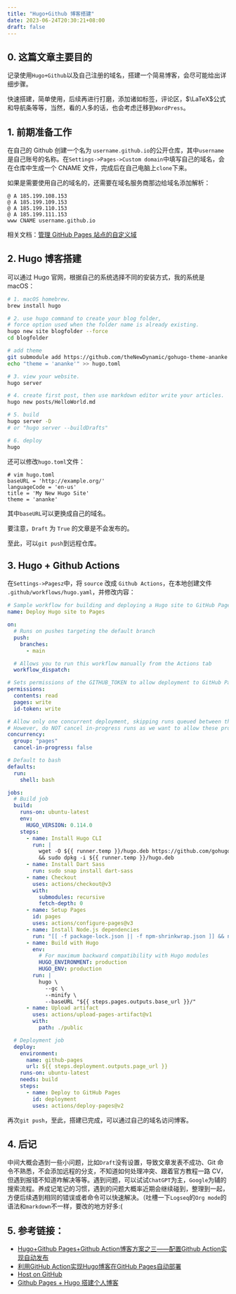 ```yaml
---
title: "Hugo+Github 博客搭建"
date: 2023-06-24T20:30:21+08:00
draft: false
---
```


## 0. 这篇文章主要目的

记录使用`Hugo+Github`以及自己注册的域名，搭建一个简易博客，会尽可能给出详细步骤。

快速搭建，简单使用，后续再进行打磨，添加诸如标签，评论区，$\LaTeX$公式和导航条等等，当然，看的人多的话，也会考虑迁移到`WordPress`。

## 1. 前期准备工作

在自己的 Github 创建一个名为 `username.github.io`的公开仓库，其中`username`是自己账号的名称。在`Settings->Pages->Custom domain`中填写自己的域名，会在仓库中生成一个 CNAME 文件，完成后在自己电脑上`clone`下来。

如果是需要使用自己的域名的，还需要在域名服务商那边给域名添加解析：

```text
@ A 185.199.108.153
@ A 185.199.109.153
@ A 185.199.110.153
@ A 185.199.111.153
www CNAME username.github.io
```

相关文档：[管理 GitHub Pages 站点的自定义域](https://docs.github.com/zh/pages/configuring-a-custom-domain-for-your-github-pages-site/managing-a-custom-domain-for-your-github-pages-site)

## 2. Hugo 博客搭建

可以通过 Hugo 官网，根据自己的系统选择不同的安装方式，我的系统是 macOS：

```bash
# 1. macOS homebrew.
brew install hugo

# 2. use hugo command to create your blog folder,
# force option used when the folder name is already existing.
hugo new site blogfolder --force
cd blogfolder

# add theme
git submodule add https://github.com/theNewDynamic/gohugo-theme-ananke themes/ananke
echo "theme = 'ananke'" >> hugo.toml

# 3. view your website.
hugo server

# 4. create first post, then use markdown editor write your articles.
hugo new posts/HelloWorld.md

# 5. build
hugo server -D
# or "hugo server --buildDrafts"

# 6. deploy
hugo
```

还可以修改`hugo.toml`文件：

```text
# vim hugo.toml
baseURL = 'http://example.org/'
languageCode = 'en-us'
title = 'My New Hugo Site'
theme = 'ananke'
```

其中`baseURL`可以更换成自己的域名。

要注意，`Draft` 为 `True` 的文章是不会发布的。

至此，可以`git push`到远程仓库。

## 3. Hugo + Github Actions

在`Settings->Pagesz`中，将 `source` 改成 `Github Actions`，在本地创建文件 `.github/workflows/hugo.yaml`，并修改内容：

```yaml
# Sample workflow for building and deploying a Hugo site to GitHub Pages
name: Deploy Hugo site to Pages

on:
  # Runs on pushes targeting the default branch
  push:
    branches:
      - main

  # Allows you to run this workflow manually from the Actions tab
  workflow_dispatch:

# Sets permissions of the GITHUB_TOKEN to allow deployment to GitHub Pages
permissions:
  contents: read
  pages: write
  id-token: write

# Allow only one concurrent deployment, skipping runs queued between the run in-progress and latest queued.
# However, do NOT cancel in-progress runs as we want to allow these production deployments to complete.
concurrency:
  group: "pages"
  cancel-in-progress: false

# Default to bash
defaults:
  run:
    shell: bash

jobs:
  # Build job
  build:
    runs-on: ubuntu-latest
    env:
      HUGO_VERSION: 0.114.0
    steps:
      - name: Install Hugo CLI
        run: |
          wget -O ${{ runner.temp }}/hugo.deb https://github.com/gohugoio/hugo/releases/download/v${HUGO_VERSION}/hugo_extended_${HUGO_VERSION}_linux-amd64.deb \
          && sudo dpkg -i ${{ runner.temp }}/hugo.deb          
      - name: Install Dart Sass
        run: sudo snap install dart-sass
      - name: Checkout
        uses: actions/checkout@v3
        with:
          submodules: recursive
          fetch-depth: 0
      - name: Setup Pages
        id: pages
        uses: actions/configure-pages@v3
      - name: Install Node.js dependencies
        run: "[[ -f package-lock.json || -f npm-shrinkwrap.json ]] && npm ci || true"
      - name: Build with Hugo
        env:
          # For maximum backward compatibility with Hugo modules
          HUGO_ENVIRONMENT: production
          HUGO_ENV: production
        run: |
          hugo \
            --gc \
            --minify \
            --baseURL "${{ steps.pages.outputs.base_url }}/"          
      - name: Upload artifact
        uses: actions/upload-pages-artifact@v1
        with:
          path: ./public

  # Deployment job
  deploy:
    environment:
      name: github-pages
      url: ${{ steps.deployment.outputs.page_url }}
    runs-on: ubuntu-latest
    needs: build
    steps:
      - name: Deploy to GitHub Pages
        id: deployment
        uses: actions/deploy-pages@v2
```

再次`git push`，至此，搭建已完成，可以通过自己的域名访问博客。

## 4. 后记

中间大概会遇到一些小问题，比如`Draft`没有设置，导致文章发表不成功、Git 命令不熟悉，不会添加远程的分支，不知道如何处理冲突、跟着官方教程一路 CV，但遇到报错不知道咋解决等等。遇到问题，可以试试`ChatGPT`为主，`Google`为辅的搜索流程。养成记笔记的习惯，遇到的问题大概率近期会继续碰到，整理到一起，方便后续遇到相同的错误或者命令可以快速解决。（吐槽一下`Logseq`的`Org mode`的语法和`markdown`不一样，要改的地方好多:(

## 5. 参考链接：

- [Hugo+Github Pages+Github Action博客方案之三——配置Github Action实现自动发布](https://zhuanlan.zhihu.com/p/568764664)
- [利用GitHub Action实现Hugo博客在GitHub Pages自动部署](https://lucumt.info/post/hugo/using-github-action-to-auto-build-deploy )
- [Host on GitHub](https://gohugo.io/hosting-and-deployment/hosting-on-github )
- [Github Pages + Hugo 搭建个人博客](https://zz2summer.github.io/github-pages-hugo-%E6%90%AD%E5%BB%BA%E4%B8%AA%E4%BA%BA%E5%8D%9A%E5%AE%A2/#%E4%BA%94%E6%96%B0%E5%BB%BA%E6%96%87%E7%AB%A0)

 
